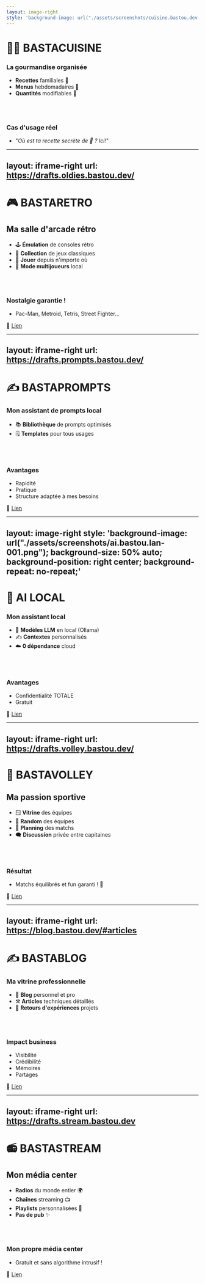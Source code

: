 ```yaml
---
layout: image-right
style: 'background-image: url("./assets/screenshots/cuisine.bastou.dev-003.png"); background-size: 50% auto; background-position: right top; background-repeat: no-repeat;'
---
```


# 👨‍🍳 BASTACUISINE

### La gourmandise organisée

<v-clicks>

- **Recettes** familiales 📝
- **Menus** hebdomadaires 📅
- **Quantités** modifiables 🍰

</v-clicks>

<br /><br />

<v-click>

### Cas d'usage réel
- "*Où est ta recette secrète de 🍪 ? Ici!*"

</v-click>

<!--
Organisation culinaire niveau chef étoilé !
-->

---
layout: iframe-right
url: https://drafts.oldies.bastou.dev/
---

# 🎮 BASTARETRO

## Ma salle d'arcade rétro

<v-clicks>

- 🕹️ **Émulation** de consoles rétro
- 🧸 **Collection** de jeux classiques
- 📍 **Jouer** depuis n'importe où
- 👥 **Mode multijoueurs** local

</v-clicks>

<br /><br />

<v-click>

### **Nostalgie garantie !**
- Pac-Man, Metroid, Tetris, Street Fighter...

🔗 <a href="https://drafts.oldies.bastou.dev" target="_blank">Lien</a>

</v-click>

<!--
Parce qu'on a tous besoin d'un peu de nostalgie gaming dans nos vies !
-->

---
layout: iframe-right
url: https://drafts.prompts.bastou.dev/
---

# ✍️ BASTAPROMPTS

### Mon assistant de prompts local

<v-clicks>

- 📚 **Bibliothèque** de prompts optimisés
- 🗒️ **Templates** pour tous usages

</v-clicks>

<br /><br />

<v-click>

### **Avantages**
- Rapidité
- Pratique
- Structure adaptée à mes besoins

🔗 <a href="https://drafts.prompts.bastou.dev" target="_blank">Lien</a>

</v-click>

<!--
L'IA c'est bien, mais l'IA locale et privée, c'est mieux !
-->

---
layout: image-right
style: 'background-image: url("./assets/screenshots/ai.bastou.lan-001.png"); background-size: 50% auto; background-position: right center; background-repeat: no-repeat;'
---

# 🤖 AI LOCAL

### Mon assistant local

<v-clicks>

- 🧠 **Modèles LLM** en local (Ollama)
- ✍️ **Contextes** personnalisés
- ☁️ **0 dépendance** cloud

</v-clicks>

<br /><br />

<v-click>

### **Avantages**
- Confidentialité TOTALE
- Gratuit

🔗 <a href="https://ai.bastou.lan" target="_blank">Lien</a>

</v-click>

<!--
L'IA c'est bien, mais l'IA locale et privée, c'est mieux !
-->

---
layout: iframe-right
url: https://drafts.volley.bastou.dev/
---

# 🏐 BASTAVOLLEY

## Ma passion sportive

<v-clicks>

- 🪟 **Vitrine** des équipes
- 🎲 **Random** des équipes
- 📅 **Planning** des matchs
- 🗨️ **Discussion** privée entre capitaines

</v-clicks>

<br /><br />

<v-click>

### **Résultat**
- Matchs équilibrés et fun garanti ! 🎉

🔗 <a href="https://drafts.volley.bastou.dev" target="_blank">Lien</a>

</v-click>

<!--
Fini les équipes déséquilibrées ! Mon algorithme assure des matchs toujours passionnants.
-->

---
layout: iframe-right
url: https://blog.bastou.dev/#articles
---

# ✍️ BASTABLOG

### Ma vitrine professionnelle

<v-clicks>

- 📝 **Blog** personnel et pro
- ⚒️ **Articles** techniques détaillés
- 🤠 **Retours d'expériences** projets

</v-clicks>

<br /><br />

<v-click>

### **Impact business**
- Visibilité
- Crédibilité
- Mémoires
- Partages

🔗 <a href="https://blog.bastou.dev/#articles" target="_blank">Lien</a>

</v-click>

<!--
Partager ses expériences, c'est aussi construire sa réputation professionnelle !
-->

---
layout: iframe-right
url: https://drafts.stream.bastou.dev
---

# 📻 BASTASTREAM

## Mon média center

<v-clicks>

- **Radios** du monde entier 🌍
- **Chaînes** streaming 📺
- **Playlists** personnalisées 🎵
- **Pas de pub** ✨

</v-clicks>

<br /><br />

<v-click>

### **Mon propre média center**
- Gratuit et sans algorithme intrusif !

🔗 <a href="https://drafts.stream.bastou.dev" target="_blank">Lien</a>

</v-click>

<!--
Centralisation de tous mes médias sans les inconvénients des plateformes commerciales !
Et je garde ainsi tous mes favoris en radios également.
-->
